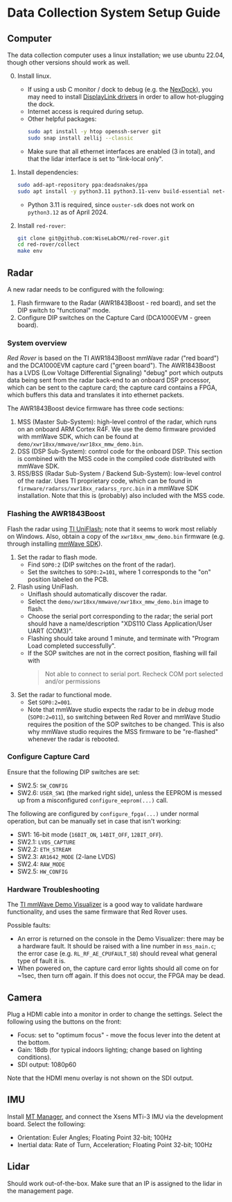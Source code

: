 # Data Collection System Setup Guide

## Computer

The data collection computer uses a linux installation; we use ubuntu 22.04, though other versions should work as well.

0. Install linux.
    - If using a usb C monitor / dock to debug (e.g. the [NexDock](https://nexdock.com/explore-nexdock/)), you may need to install [DisplayLink drivers](https://www.synaptics.com/products/displaylink-graphics/downloads/ubuntu) in order to allow hot-plugging the dock.
    - Internet access is required during setup.
    - Other helpful packages:
        ```sh
        sudo apt install -y htop openssh-server git
        sudo snap install zellij --classic
        ```
    - Make sure that all ethernet interfaces are enabled (3 in total), and that the lidar interface is set to "link-local only".

1. Install dependencies:
    ```sh
    sudo add-apt-repository ppa:deadsnakes/ppa
    sudo apt install -y python3.11 python3.11-venv build-essential net-tools
    ```
    - Python 3.11 is required, since `ouster-sdk` does not work on `python3.12` as of April 2024.

2. Install `red-rover`:
    ```sh
    git clone git@github.com:WiseLabCMU/red-rover.git
    cd red-rover/collect
    make env
    ```

## Radar

A new radar needs to be configured with the following:
1. Flash firmware to the Radar (AWR1843Boost - red board), and set the DIP switch to "functional" mode.
2. Configure DIP switches on the Capture Card (DCA1000EVM - green board).

### System overview

*Red Rover* is based on the TI AWR1843Boost mmWave radar ("red board") and the DCA1000EVM capture card ("green board"). The AWR1843Boost
has a LVDS (Low Voltage Differential Signaling) "debug" port which outputs data being sent from the radar back-end to an onboard DSP processor, which can be sent to the capture card; the capture card contains a FPGA, which buffers this data and translates it into ethernet packets.

The AWR1843Boost device firmware has three code sections:
1. MSS (Master Sub-System): high-level control of the radar, which runs on an onboard ARM Cortex R4F. We use the demo firmware provided with mmWave SDK, which can be found at `demo/xwr18xx/mmwave/xwr18xx_mmw_demo.bin`.
2. DSS (DSP Sub-System): control code for the onboard DSP. This section is combined with the MSS code in the compiled code distributed with mmWave SDK.
3. RSS/BSS (Radar Sub-System / Backend Sub-System): low-level control of the radar. Uses TI proprietary code, which can be found in `firmware/radarss/xwr18xx_radarss_rprc.bin` in a mmWave SDK installation. Note that this is (probably) also included with the MSS code. 

### Flashing the AWR1843Boost

Flash the radar using [TI UniFlash](https://www.ti.com/tool/UNIFLASH); note that it seems to work most reliably on Windows. Also, obtain a copy of the `xwr18xx_mmw_demo.bin` firmware (e.g. through installing [mmWave SDK](https://www.ti.com/tool/MMWAVE-SDK)).

1. Set the radar to flash mode.
    - Find `SOP0:2` (DIP switches on the front of the radar).
    - Set the switches to `SOP0:2=101`, where 1 corresponds to the "on" position labeled on the PCB.
2. Flash using UniFlash.
    - Uniflash should automatically discover the radar.
    - Select the `demo/xwr18xx/mmwave/xwr18xx_mmw_demo.bin` image to flash.
    - Choose the serial port corresponding to the radar; the serial port should have a name/description "XDS110 Class Application/User UART (COM3)".
    - Flashing should take around 1 minute, and terminate with "Program Load completed successfully".
    - If the SOP switches are not in the correct position, flashing will fail with
        > Not able to connect to serial port. Recheck COM port selected and/or permissions
3. Set the radar to functional mode.
    - Set `SOP0:2=001`.
    - Note that mmWave studio expects the radar to be in *debug* mode (`SOP0:2=011`), so switching between Red Rover and mmWave Studio requires the position of the SOP switches to be changed. This is also why mmWave studio requires the MSS firmware to be "re-flashed" whenever the radar is rebooted.

### Configure Capture Card

Ensure that the following DIP switches are set:
- SW2.5: `SW_CONFIG`
- SW2.6: `USER_SW1` (the marked right side), unless the EEPROM is messed up from
    a misconfigured `configure_eeprom(...)` call.

The following are configured by `configure_fpga(...)` under normal operation, but can be manually set in case that isn't working:
- SW1: 16-bit mode (`16BIT_ON`, `14BIT_OFF`, `12BIT_OFF`).
- SW2.1: `LVDS_CAPTURE`
- SW2.2: `ETH_STREAM`
- SW2.3: `AR1642_MODE` (2-lane LVDS)
- SW2.4: `RAW_MODE`
- SW2.5: `HW_CONFIG`

### Hardware Troubleshooting

The [TI mmWave Demo Visualizer](https://dev.ti.com/gallery/view/mmwave/mmWave_Demo_Visualizer/ver/3.6.0/) is a good way to validate hardware functionality, and uses the same firmware that Red Rover uses.

Possible faults:
- An error is returned on the console in the Demo Visualizer: there may be a hardware fault. It should be raised with a line number in `mss_main.c`; the error case (e.g. `RL_RF_AE_CPUFAULT_SB`) should reveal what general type of fault it is.
- When powered on, the capture card error lights should all come on for ~1sec, then turn off again. If this does not occur, the FPGA may be dead.

## Camera

Plug a HDMI cable into a monitor in order to change the settings. Select the following using the buttons on the front:
- Focus: set to "optimum focus" - move the focus lever into the detent at the bottom.
- Gain: 18db (for typical indoors lighting; change based on lighting conditions).
- SDI output: 1080p60

Note that the HDMI menu overlay is not shown on the SDI output.

## IMU

Install [MT Manager](https://www.movella.com/support/software-documentation), and connect the Xsens MTi-3 IMU via the development board. Select the following:
- Orientation: Euler Angles; Floating Point 32-bit; 100Hz
- Inertial data: Rate of Turn, Acceleration; Floating Point 32-bit; 100Hz

## Lidar

Should work out-of-the-box. Make sure that an IP is assigned to the lidar in the management page.
